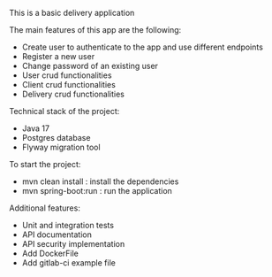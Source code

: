 This is a basic delivery application

The main features of this app are the following:
- Create user to authenticate to the app and use different endpoints
- Register a new user
- Change password of an existing user
- User crud functionalities
- Client crud functionalities
- Delivery crud functionalities

Technical stack of the project:
- Java 17
- Postgres database
- Flyway migration tool

To start the project:
- mvn clean install : install the dependencies
- mvn spring-boot:run : run the application

Additional features:
- Unit and integration tests
- API documentation
- API security implementation
- Add DockerFile
- Add gitlab-ci example file
  
